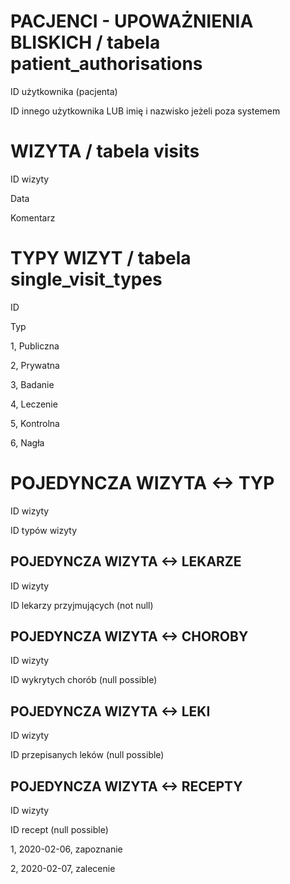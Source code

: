 PACJENCI - UPOWAŻNIENIA BLISKICH / tabela **patient_authorisations**
=

ID użytkownika (pacjenta)

ID innego użytkownika LUB imię i nazwisko jeżeli poza systemem

WIZYTA / tabela **visits**
=

ID wizyty

Data

Komentarz

TYPY WIZYT / tabela **single_visit_types**
=

ID

Typ

1, Publiczna

2, Prywatna

3, Badanie

4, Leczenie

5, Kontrolna

6, Nagła

POJEDYNCZA WIZYTA <-> TYP
=

ID wizyty

ID typów wizyty

POJEDYNCZA WIZYTA <-> LEKARZE
-

ID wizyty

ID lekarzy przyjmujących (not null)

POJEDYNCZA WIZYTA <-> CHOROBY
-

ID wizyty

ID wykrytych chorób (null possible)

POJEDYNCZA WIZYTA <-> LEKI
-

ID wizyty

ID przepisanych leków (null possible)

POJEDYNCZA WIZYTA <-> RECEPTY
-

ID wizyty

ID recept (null possible)

1, 2020-02-06, zapoznanie

2, 2020-02-07, zalecenie